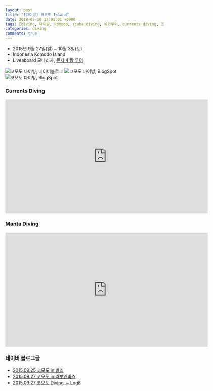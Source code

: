 ```yaml
---
layout: post
title: "[다이빙] 코모도 Island"
date: 2018-02-18 17:01:01 +0900
tags: [diving, 다이빙, komodo, scuba diving, 해외투어, currents diving, 조류다이빙, 만타, 코모도, 인도네시아, 리브어보드, liveaboard]
categories: diving
comments: true
---
```


* 2015년 9월 27일(일) ~ 10월 3일(토)
* Indonesia Komodo Island
* Liveaboard 모나리자, [묻지마 퐝 투어](https://www.facebook.com/%EB%AC%BB%EC%A7%80%EB%A7%88-%ED%90%9D-%ED%88%AC%EC%96%B4--1648443688754335/)

![코모도 다이빙, 네이버블로그](http://postfiles8.naver.net/MjAxODAyMThfMiAg/MDAxNTE4OTQzMzU4MjUz.pfVuzXlMsgybLEQsP9J8elMUW1ZMrMqSQHLvBP_nFkwg.DnQYrg9dQVplpGs6ncuQRXNu3j9BwAehw53KnO6vZcsg.JPEG.jmy94so/12115702_1037101543001045_2539922651966266656_n.jpg?type=w2)
![코모도 다이빙, BlogSpot](http://2.bp.blogspot.com/-to_fHeoFQE0/Vis9V0p6KQI/AAAAAAAACTs/F2I_Q2rqtq8/s1600/DSC03878.JPG)
![코모도 다이빙, BlogSpot](http://4.bp.blogspot.com/-B_MxapwsWoc/ViM3QupuinI/AAAAAAAACJo/jtrXYVAc-xk/s1600/DSC03810.JPG)

### Currents Diving
<center><iframe width="640" height="360" src="https://www.youtube.com/embed/5w9b7FMXfSk" frameborder="0" allow="autoplay; encrypted-media" allowfullscreen></iframe></center>

### Manta Diving
<center><iframe width="640" height="360" src="https://www.youtube.com/embed/8Tf2s5-d8uI" frameborder="0" allow="autoplay; encrypted-media" allowfullscreen></iframe></center>

### 네이버 블로그글
* [2015.09.25 코모도 in 발리](http://blog.naver.com/jmy94so/220507055519)
* [2015.09.27 코모도 in 라부엔바죠](http://blog.naver.com/jmy94so/220511088159)
* [2015.09.27 코모도 Diving. ~ Log8](http://blog.naver.com/jmy94so/220518473903)